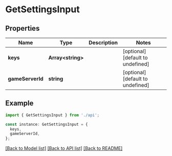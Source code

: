 # GetSettingsInput

## Properties

| Name             | Type                    | Description | Notes                             |
| ---------------- | ----------------------- | ----------- | --------------------------------- |
| **keys**         | **Array&lt;string&gt;** |             | [optional] [default to undefined] |
| **gameServerId** | **string**              |             | [optional] [default to undefined] |

## Example

```typescript
import { GetSettingsInput } from './api';

const instance: GetSettingsInput = {
  keys,
  gameServerId,
};
```

[[Back to Model list]](../README.md#documentation-for-models) [[Back to API list]](../README.md#documentation-for-api-endpoints) [[Back to README]](../README.md)
